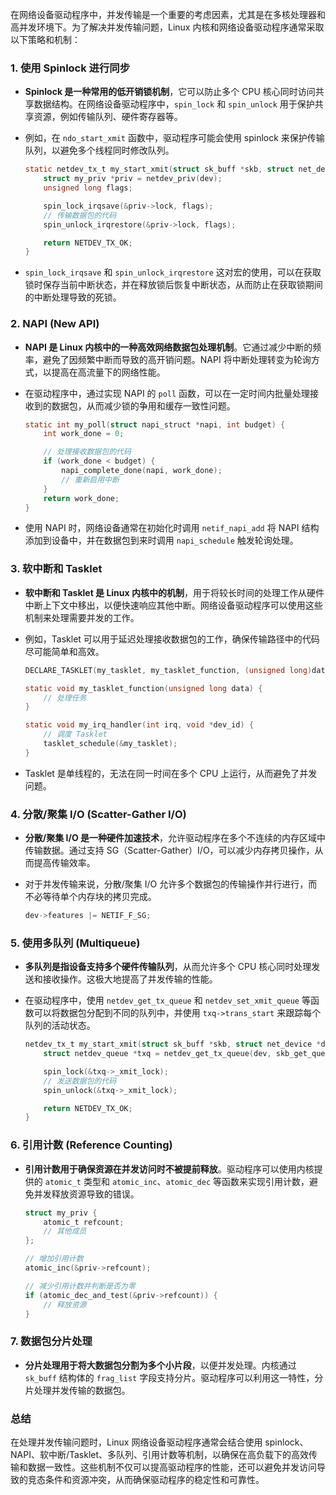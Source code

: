 在网络设备驱动程序中，并发传输是一个重要的考虑因素，尤其是在多核处理器和高并发环境下。为了解决并发传输问题，Linux 内核和网络设备驱动程序通常采取以下策略和机制：

### 1. **使用 Spinlock 进行同步**
- **Spinlock 是一种常用的低开销锁机制**，它可以防止多个 CPU 核心同时访问共享数据结构。在网络设备驱动程序中，`spin_lock` 和 `spin_unlock` 用于保护共享资源，例如传输队列、硬件寄存器等。
- 例如，在 `ndo_start_xmit` 函数中，驱动程序可能会使用 spinlock 来保护传输队列，以避免多个线程同时修改队列。

   ```c
   static netdev_tx_t my_start_xmit(struct sk_buff *skb, struct net_device *dev) {
       struct my_priv *priv = netdev_priv(dev);
       unsigned long flags;

       spin_lock_irqsave(&priv->lock, flags);
       // 传输数据包的代码
       spin_unlock_irqrestore(&priv->lock, flags);

       return NETDEV_TX_OK;
   }
   ```

- `spin_lock_irqsave` 和 `spin_unlock_irqrestore` 这对宏的使用，可以在获取锁时保存当前中断状态，并在释放锁后恢复中断状态，从而防止在获取锁期间的中断处理导致的死锁。

### 2. **NAPI (New API)**
- **NAPI 是 Linux 内核中的一种高效网络数据包处理机制**。它通过减少中断的频率，避免了因频繁中断而导致的高开销问题。NAPI 将中断处理转变为轮询方式，以提高在高流量下的网络性能。
- 在驱动程序中，通过实现 NAPI 的 `poll` 函数，可以在一定时间内批量处理接收到的数据包，从而减少锁的争用和缓存一致性问题。

   ```c
   static int my_poll(struct napi_struct *napi, int budget) {
       int work_done = 0;

       // 处理接收数据包的代码
       if (work_done < budget) {
           napi_complete_done(napi, work_done);
           // 重新启用中断
       }
       return work_done;
   }
   ```

- 使用 NAPI 时，网络设备通常在初始化时调用 `netif_napi_add` 将 NAPI 结构添加到设备中，并在数据包到来时调用 `napi_schedule` 触发轮询处理。

### 3. **软中断和 Tasklet**
- **软中断和 Tasklet 是 Linux 内核中的机制**，用于将较长时间的处理工作从硬件中断上下文中移出，以便快速响应其他中断。网络设备驱动程序可以使用这些机制来处理需要并发的工作。
- 例如，Tasklet 可以用于延迟处理接收数据包的工作，确保传输路径中的代码尽可能简单和高效。

   ```c
   DECLARE_TASKLET(my_tasklet, my_tasklet_function, (unsigned long)data);

   static void my_tasklet_function(unsigned long data) {
       // 处理任务
   }

   static void my_irq_handler(int irq, void *dev_id) {
       // 调度 Tasklet
       tasklet_schedule(&my_tasklet);
   }
   ```

- Tasklet 是单线程的，无法在同一时间在多个 CPU 上运行，从而避免了并发问题。

### 4. **分散/聚集 I/O (Scatter-Gather I/O)**
- **分散/聚集 I/O 是一种硬件加速技术**，允许驱动程序在多个不连续的内存区域中传输数据。通过支持 SG（Scatter-Gather）I/O，可以减少内存拷贝操作，从而提高传输效率。
- 对于并发传输来说，分散/聚集 I/O 允许多个数据包的传输操作并行进行，而不必等待单个内存块的拷贝完成。

   ```c
   dev->features |= NETIF_F_SG;
   ```

### 5. **使用多队列 (Multiqueue)**
- **多队列是指设备支持多个硬件传输队列**，从而允许多个 CPU 核心同时处理发送和接收操作。这极大地提高了并发传输的性能。
- 在驱动程序中，使用 `netdev_get_tx_queue` 和 `netdev_set_xmit_queue` 等函数可以将数据包分配到不同的队列中，并使用 `txq->trans_start` 来跟踪每个队列的活动状态。

   ```c
   netdev_tx_t my_start_xmit(struct sk_buff *skb, struct net_device *dev) {
       struct netdev_queue *txq = netdev_get_tx_queue(dev, skb_get_queue_mapping(skb));

       spin_lock(&txq->_xmit_lock);
       // 发送数据包的代码
       spin_unlock(&txq->_xmit_lock);

       return NETDEV_TX_OK;
   }
   ```

### 6. **引用计数 (Reference Counting)**
- **引用计数用于确保资源在并发访问时不被提前释放**。驱动程序可以使用内核提供的 `atomic_t` 类型和 `atomic_inc`、`atomic_dec` 等函数来实现引用计数，避免并发释放资源导致的错误。

   ```c
   struct my_priv {
       atomic_t refcount;
       // 其他成员
   };

   // 增加引用计数
   atomic_inc(&priv->refcount);

   // 减少引用计数并判断是否为零
   if (atomic_dec_and_test(&priv->refcount)) {
       // 释放资源
   }
   ```

### 7. **数据包分片处理**
- **分片处理用于将大数据包分割为多个小片段**，以便并发处理。内核通过 `sk_buff` 结构体的 `frag_list` 字段支持分片。驱动程序可以利用这一特性，分片处理并发传输的数据包。

### 总结
在处理并发传输问题时，Linux 网络设备驱动程序通常会结合使用 spinlock、NAPI、软中断/Tasklet、多队列、引用计数等机制，以确保在高负载下的高效传输和数据一致性。这些机制不仅可以提高驱动程序的性能，还可以避免并发访问导致的竞态条件和资源冲突，从而确保驱动程序的稳定性和可靠性。
